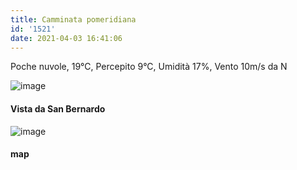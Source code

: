 ```yaml
---
title: Camminata pomeridiana
id: '1521'
date: 2021-04-03 16:41:06
---
```


Poche nuvole, 19°C, Percepito 9°C, Umidità 17%, Vento 10m/s da N

![image](/images/2021/08/IMG_3715.jpg)

#### Vista da San Bernardo

![image](/images/2021/08/20210403-activity-map.png)

#### map
